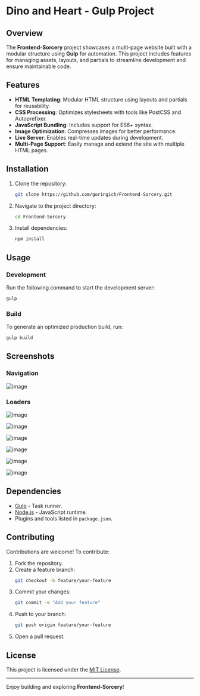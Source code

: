 # Dino and Heart - Gulp Project

## Overview
The **Frontend-Sorcery** project showcases a multi-page website built with a modular structure using **Gulp** for automation. This project includes features for managing assets, layouts, and partials to streamline development and ensure maintainable code.

## Features
- **HTML Templating**: Modular HTML structure using layouts and partials for reusability.
- **CSS Processing**: Optimizes stylesheets with tools like PostCSS and Autoprefixer.
- **JavaScript Bundling**: Includes support for ES6+ syntax.
- **Image Optimization**: Compresses images for better performance.
- **Live Server**: Enables real-time updates during development.
- **Multi-Page Support**: Easily manage and extend the site with multiple HTML pages.

## Installation
1. Clone the repository:
   ```bash
   git clone https://github.com/goringich/Frontend-Sorcery.git
   ```
2. Navigate to the project directory:
   ```bash
   cd Frontend-Sorcery
   ```
3. Install dependencies:
   ```bash
   npm install
   ```

## Usage
### Development
Run the following command to start the development server:
```bash
gulp
```

### Build
To generate an optimized production build, run:
```bash
gulp build
```

## Screenshots

### Navigation
![image](https://github.com/user-attachments/assets/4759f7c8-6759-4ac1-8c4b-41099d0be7b2)


### Loaders

![image](https://github.com/user-attachments/assets/fb3d3f52-68d2-42af-8a84-b78874a4c87f)

![image](https://github.com/user-attachments/assets/f02adaa3-752e-4e2a-bbc3-c186b80ac61e)

![image](https://github.com/user-attachments/assets/8f6f802f-f3e5-4d8b-bcea-f6fd6436ef54)

![image](https://github.com/user-attachments/assets/317d6e5a-17d7-40b1-936a-bc19a524d33e)

![image](https://github.com/user-attachments/assets/45581f36-8514-455f-8ea8-521d63c4328b)

![image](https://github.com/user-attachments/assets/d04c2793-79ab-4543-ab79-a168ceab1b9e)






## Dependencies
- [Gulp](https://gulpjs.com/) - Task runner.
- [Node.js](https://nodejs.org/) - JavaScript runtime.
- Plugins and tools listed in `package.json`.

## Contributing
Contributions are welcome! To contribute:
1. Fork the repository.
2. Create a feature branch:
   ```bash
   git checkout -b feature/your-feature
   ```
3. Commit your changes:
   ```bash
   git commit -m "Add your feature"
   ```
4. Push to your branch:
   ```bash
   git push origin feature/your-feature
   ```
5. Open a pull request.

## License
This project is licensed under the [MIT License](LICENSE).

---

Enjoy building and exploring **Frontend-Sorcery**!
